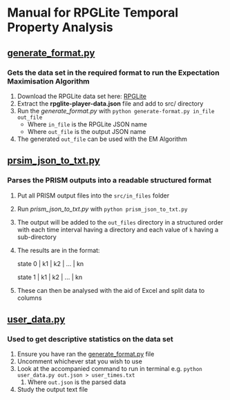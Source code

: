 # Manual for RPGLite Temporal Property Analysis

## [generate_format.py](generate_format.py)
### Gets the data set in the required format to run the Expectation Maximisation Algorithm
 1. Download the RPGLite data set here: [RPGLite](https://researchdata.gla.ac.uk/1070/)
 2. Extract the **rpglite-player-data.json** file and add to src/ directory
 3. Run the *generate_format.py* with `python generate-format.py in_file out_file`
    - Where `in_file` is the RPGLite JSON name
    - Where `out_file` is the output JSON name
 4. The generated `out_file` can be used with the EM Algorithm 

## [prsim_json_to_txt.py](prism_json_to_txt.py)

### Parses the PRISM outputs into a readable structured format
 1. Put all PRISM output files into the `src/in_files` folder
 2. Run *prism_json_to_txt.py* with `python prism_json_to_txt.py`
 3. The output will be added to the `out_files` directory in a structured order with each time interval having a directory and each value of `k` having a sub-directory
 4. The results are in the format:

    state 0 | k1 | k2 | ... | kn

    state 1 | k1 | k2 | ... | kn
 5. These can then be analysed with the aid of Excel and split data to columns

## [user_data.py](user_data.py)

### Used to get descriptive statistics on the data set
 1. Ensure you have ran the [generate_format.py](generate_format.py) file
 2. Uncomment whichever stat you wish to use
 3. Look at the accompanied command to run in terminal e.g. `python user_data.py out.json > user_times.txt`
    1. Where `out.json` is the parsed data
 4. Study the output text file
